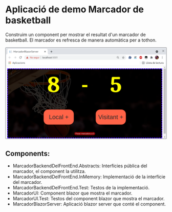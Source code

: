 # Aplicació de demo Marcador de basketball

Construim un component per mostrar el resultat d'un marcador de basketball. El marcador es refresca de manera automàtica per a tothon.

![](../../docs/imatges/appMarcador.png)

## Components:

* MarcadorBackendDelFrontEnd.Abstracts: Interfícies pública del marcador, el component la utilitza.
* MarcadorBackendDelFrontEnd.InMemory: Implementació de la interfície del marcador.
* MarcadorBackendDelFrontEnd.Test: Testos de la implementació.
* MarcadorUI: Component blazor que mostra el marcador.
* MarcadorUI.Test: Testos del component blazor que mostra el marcador.
* MarcadorBlazorServer: Aplicació blazor server que conté el component.